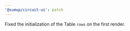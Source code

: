 ```yaml
---
'@sumup/circuit-ui': patch
---
```


Fixed the initialization of the Table `rows` on the first render.
